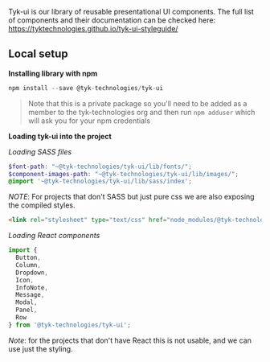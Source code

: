 Tyk-ui is our library of reusable presentational UI components. The full list of components and their documentation can be checked here:
https://tyktechnologies.github.io/tyk-ui-styleguide/

## Local setup

**Installing library with npm**
```javascript
npm install --save @tyk-technologies/tyk-ui
```

>Note that this is a private package so you'll need to be added as a member to the tyk-technologies org and then run `npm adduser` which will ask you for your npm credentials

**Loading tyk-ui into the project**

*Loading SASS files*
```scss
$font-path: "~@tyk-technologies/tyk-ui/lib/fonts/";
$component-images-path: "~@tyk-technologies/tyk-ui/lib/images/";
@import '~@tyk-technologies/tyk-ui/lib/sass/index';
```
*NOTE*:
For projects that don't SASS but just pure css we are also exposing the compiled styles.
```html
<link rel="stylesheet" type="text/css" href="node_modules/@tyk-technologies/tyk-ui/tyk-ui.css">
```

*Loading React components*
```javascript
import {
  Button,
  Column,
  Dropdown,
  Icon,
  InfoNote,
  Message,
  Modal,
  Panel,
  Row
} from '@tyk-technologies/tyk-ui';
```

*Note*: for the projects that don't have React this is not usable, and we can use just the styling.
